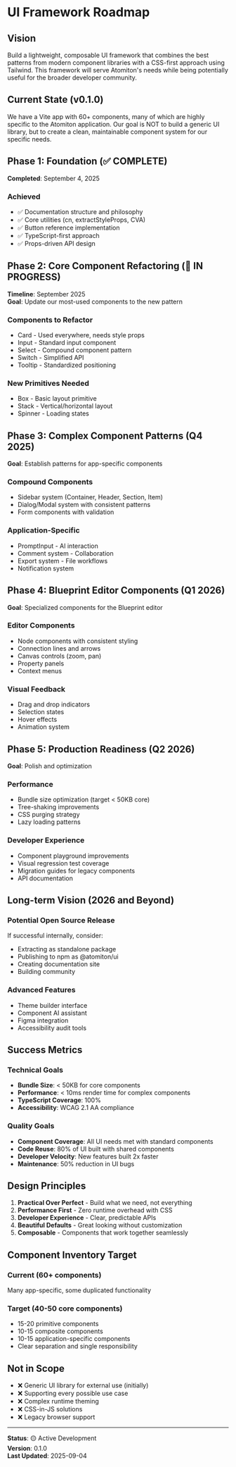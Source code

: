 # UI Framework Roadmap

## Vision

Build a lightweight, composable UI framework that combines the best patterns from modern component libraries with a CSS-first approach using Tailwind. This framework will serve Atomiton's needs while being potentially useful for the broader developer community.

## Current State (v0.1.0)

We have a Vite app with 60+ components, many of which are highly specific to the Atomiton application. Our goal is NOT to build a generic UI library, but to create a clean, maintainable component system for our specific needs.

## Phase 1: Foundation (✅ COMPLETE)

**Completed**: September 4, 2025

### Achieved

- ✅ Documentation structure and philosophy
- ✅ Core utilities (cn, extractStyleProps, CVA)
- ✅ Button reference implementation
- ✅ TypeScript-first approach
- ✅ Props-driven API design

## Phase 2: Core Component Refactoring (🚧 IN PROGRESS)

**Timeline**: September 2025  
**Goal**: Update our most-used components to the new pattern

### Components to Refactor

- Card - Used everywhere, needs style props
- Input - Standard input component
- Select - Compound component pattern
- Switch - Simplified API
- Tooltip - Standardized positioning

### New Primitives Needed

- Box - Basic layout primitive
- Stack - Vertical/horizontal layout
- Spinner - Loading states

## Phase 3: Complex Component Patterns (Q4 2025)

**Goal**: Establish patterns for app-specific components

### Compound Components

- Sidebar system (Container, Header, Section, Item)
- Dialog/Modal system with consistent patterns
- Form components with validation

### Application-Specific

- PromptInput - AI interaction
- Comment system - Collaboration
- Export system - File workflows
- Notification system

## Phase 4: Blueprint Editor Components (Q1 2026)

**Goal**: Specialized components for the Blueprint editor

### Editor Components

- Node components with consistent styling
- Connection lines and arrows
- Canvas controls (zoom, pan)
- Property panels
- Context menus

### Visual Feedback

- Drag and drop indicators
- Selection states
- Hover effects
- Animation system

## Phase 5: Production Readiness (Q2 2026)

**Goal**: Polish and optimization

### Performance

- Bundle size optimization (target < 50KB core)
- Tree-shaking improvements
- CSS purging strategy
- Lazy loading patterns

### Developer Experience

- Component playground improvements
- Visual regression test coverage
- Migration guides for legacy components
- API documentation

## Long-term Vision (2026 and Beyond)

### Potential Open Source Release

If successful internally, consider:

- Extracting as standalone package
- Publishing to npm as @atomiton/ui
- Creating documentation site
- Building community

### Advanced Features

- Theme builder interface
- Component AI assistant
- Figma integration
- Accessibility audit tools

## Success Metrics

### Technical Goals

- **Bundle Size**: < 50KB for core components
- **Performance**: < 10ms render time for complex components
- **TypeScript Coverage**: 100%
- **Accessibility**: WCAG 2.1 AA compliance

### Quality Goals

- **Component Coverage**: All UI needs met with standard components
- **Code Reuse**: 80% of UI built with shared components
- **Developer Velocity**: New features built 2x faster
- **Maintenance**: 50% reduction in UI bugs

## Design Principles

1. **Practical Over Perfect** - Build what we need, not everything
2. **Performance First** - Zero runtime overhead with CSS
3. **Developer Experience** - Clear, predictable APIs
4. **Beautiful Defaults** - Great looking without customization
5. **Composable** - Components that work together seamlessly

## Component Inventory Target

### Current (60+ components)

Many app-specific, some duplicated functionality

### Target (40-50 core components)

- 15-20 primitive components
- 10-15 composite components
- 10-15 application-specific components
- Clear separation and single responsibility

## Not in Scope

- ❌ Generic UI library for external use (initially)
- ❌ Supporting every possible use case
- ❌ Complex runtime theming
- ❌ CSS-in-JS solutions
- ❌ Legacy browser support

---

**Status**: 🟡 Active Development  
**Version**: 0.1.0  
**Last Updated**: 2025-09-04
